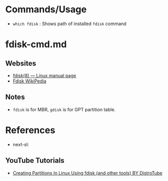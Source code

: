 # Commands/Usage

* `which fdisk` : Shows path of installed `fdisk` command

# fdisk-cmd.md

## Websites

* [fdisk(8) — Linux manual page](https://man7.org/linux/man-pages/man8/fdisk.8.html)
* [Fdisk WikiPedia](https://en.wikipedia.org/wiki/Fdisk)

## Notes

* `fdisk` is for MBR, `gdisk` is for GPT partition table.

# References

* next-sl: 

## YouTube Tutorials

* [Creating Partitions In Linux Using fdisk (and other tools) BY DistroTube](https://www.youtube.com/watch?v=LPYfoFSXB9A)
